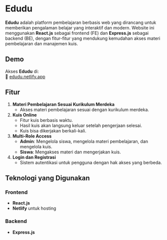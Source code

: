 # Edudu

**Edudu** adalah platform pembelajaran berbasis web yang dirancang untuk memberikan pengalaman belajar yang interaktif dan modern. Website ini menggunakan **React.js** sebagai frontend (FE) dan **Express.js** sebagai backend (BE), dengan fitur-fitur yang mendukung kemudahan akses materi pembelajaran dan manajemen kuis.

## Demo

Akses **Edudu** di:  
🔗 [edudu.netlify.app](https://edudu.netlify.app)

## Fitur

1. **Materi Pembelajaran Sesuai Kurikulum Merdeka**  
   - Akses materi pembelajaran sesuai dengan kurikulum merdeka.
2. **Kuis Online**  
   - Fitur kuis berbasis waktu.
   - Hasil kuis akan langsung keluar setelah pengerjaan selesai.
   - Kuis bisa dikerjakan berkali-kali.
3. **Multi-Role Access**  
   - **Admin**: Mengelola siswa, mengelola materi pembelajaran, dan mengelola kuis.  
   - **Siswa**: Mengakses materi dan mengerjakan kuis.
4. **Login dan Registrasi**  
   - Sistem autentikasi untuk pengguna dengan hak akses yang berbeda.

## Teknologi yang Digunakan

### Frontend
- **React.js**
- **Netlify** untuk hosting

### Backend
- **Express.js**